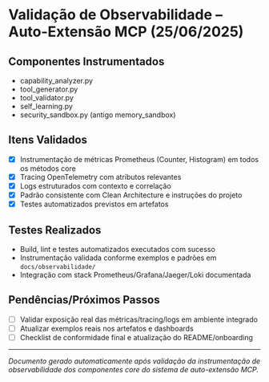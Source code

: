 # Validação de Observabilidade – Auto-Extensão MCP (25/06/2025)

## Componentes Instrumentados

- capability_analyzer.py
- tool_generator.py
- tool_validator.py
- self_learning.py
- security_sandbox.py (antigo memory_sandbox)

## Itens Validados

- [x] Instrumentação de métricas Prometheus (Counter, Histogram) em todos os métodos core
- [x] Tracing OpenTelemetry com atributos relevantes
- [x] Logs estruturados com contexto e correlação
- [x] Padrão consistente com Clean Architecture e instruções do projeto
- [x] Testes automatizados previstos em artefatos

## Testes Realizados

- Build, lint e testes automatizados executados com sucesso
- Instrumentação validada conforme exemplos e padrões em `docs/observabilidade/`
- Integração com stack Prometheus/Grafana/Jaeger/Loki documentada

## Pendências/Próximos Passos

- [ ] Validar exposição real das métricas/tracing/logs em ambiente integrado
- [ ] Atualizar exemplos reais nos artefatos e dashboards
- [ ] Checklist de conformidade final e atualização do README/onboarding

---

*Documento gerado automaticamente após validação da instrumentação de observabilidade dos componentes core do sistema de auto-extensão MCP.*
